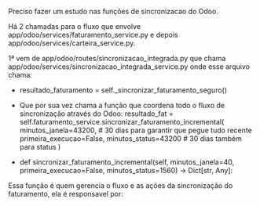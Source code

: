 Preciso fazer um estudo nas funções de sincronizacao do Odoo.

Há 2 chamadas para o fluxo que envolve app/odoo/services/faturamento_service.py e depois app/odoo/services/carteira_service.py.

1ª vem de app/odoo/routes/sincronizacao_integrada.py que chama app/odoo/services/sincronizacao_integrada_service.py onde esse arquivo chama:

- resultado_faturamento = self._sincronizar_faturamento_seguro()

- Que por sua vez chama a função que coordena todo o fluxo de sincronização através do Odoo:
resultado_fat = self.faturamento_service.sincronizar_faturamento_incremental(
                minutos_janela=43200,     # 30 dias para garantir que pegue tudo recente
                primeira_execucao=False,
                minutos_status=43200      # 30 dias também para status
            )

- def sincronizar_faturamento_incremental(self, minutos_janela=40, primeira_execucao=False, minutos_status=1560) -> Dict[str, Any]:

Essa função é quem gerencia o fluxo e as ações da sincronização do faturamento, ela é responsavel por:



